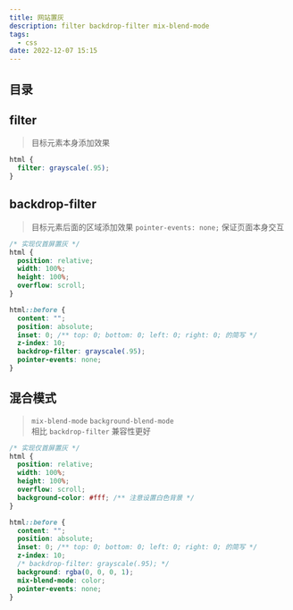 ```yaml
---
title: 网站置灰
description: filter backdrop-filter mix-blend-mode
tags:
  - css
date: 2022-12-07 15:15
---
```


## 目录

## filter

> 目标元素本身添加效果  

```css
html {
  filter: grayscale(.95);
}
```

## backdrop-filter

> 目标元素后面的区域添加效果 
> `pointer-events: none;` 保证页面本身交互  

```css
/* 实现仅首屏置灰 */
html {
  position: relative;
  width: 100%;
  height: 100%;
  overflow: scroll;
}

html::before {
  content: "";
  position: absolute;
  inset: 0; /** top: 0; bottom: 0; left: 0; right: 0; 的简写 */
  z-index: 10;
  backdrop-filter: grayscale(.95);
  pointer-events: none;
}
```

## 混合模式

> `mix-blend-mode` `background-blend-mode`   
> 相比 `backdrop-filter` 兼容性更好  

```css
/* 实现仅首屏置灰 */
html {
  position: relative;
  width: 100%;
  height: 100%;
  overflow: scroll;
  background-color: #fff; /** 注意设置白色背景 */
}

html::before {
  content: "";
  position: absolute;
  inset: 0; /** top: 0; bottom: 0; left: 0; right: 0; 的简写 */
  z-index: 10;
  /* backdrop-filter: grayscale(.95); */
  background: rgba(0, 0, 0, 1);
  mix-blend-mode: color;
  pointer-events: none;
}
```
